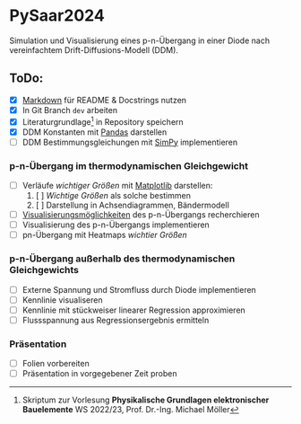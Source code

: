 # PySaar2024
Simulation und Visualisierung eines p-n-Übergang in einer Diode nach vereinfachtem Drift-Diffusions-Modell (DDM).

## ToDo:
- [x] [Markdown](https://www.markdownguide.org/cheat-sheet/) für README & Docstrings nutzen
- [x] In Git Branch `dev` arbeiten
- [x] Literaturgrundlage[^1] in Repository speichern
- [x] DDM Konstanten mit [Pandas](https://pandas.pydata.org/docs/) darstellen
- [ ] DDM Bestimmungsgleichungen mit [SimPy](https://simpy.readthedocs.io/en/latest/) implementieren
### p-n-Übergang im thermodynamischen Gleichgewicht
- [ ] Verläufe *wichtiger Größen* mit [Matplotlib](https://matplotlib.org/stable/index.html) darstellen:
    1. [ ] *Wichtige Größen* als solche bestimmen
    2. [ ] Darstellung in Achsendiagrammen, Bändermodell
- [ ] [Visualisierungsmöglichkeiten](https://matplotlib.org/stable/gallery/index.html) des p-n-Übergangs recherchieren
- [ ] Visualisierung des p-n-Übergangs implementieren
- [ ] pn-Übergang mit Heatmaps *wichtier Größen*
### p-n-Übergang außerhalb des thermodynamischen Gleichgewichts
- [ ] Externe Spannung und Stromfluss durch Diode implementieren
- [ ] Kennlinie visualiseren
- [ ] Kennlinie mit stückweiser linearer Regression approximieren
- [ ] Flussspannung aus Regressionsergebnis ermitteln
### Präsentation
- [ ] Folien vorbereiten
- [ ] Präsentation in vorgegebener Zeit proben

[^1]: Skriptum zur Vorlesung **Physikalische Grundlagen elektronischer Bauelemente** WS 2022/23, Prof. Dr.-Ing. Michael Möller
